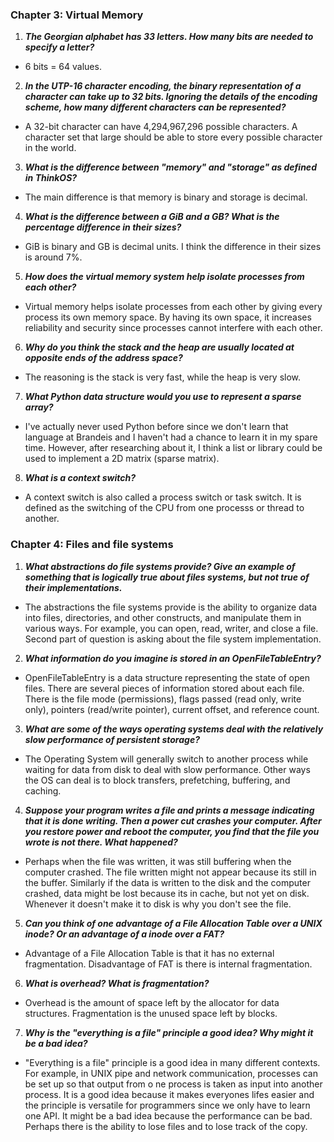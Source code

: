### Chapter 3: Virtual Memory


1. _**The Georgian alphabet has 33 letters. How many bits are needed to specify a letter?**_
  * 6 bits = 64 values. 

2. _**In the UTP-16 character encoding, the binary representation of a character can take up to 32 bits. Ignoring the details of the encoding scheme, how many different characters can be represented?**_
  * A 32-bit character can have 4,294,967,296 possible characters. A character set that large should be able to store every possible character in the world.

3. _**What is the difference between "memory" and "storage" as defined in ThinkOS?**_
  * The main difference is that memory is binary and storage is decimal.

4. _**What is the difference between a GiB and a GB? What is the percentage difference in their sizes?**_
  * GiB is binary and GB is decimal units. I think the difference in their sizes is around 7%.
  
5. _**How does the virtual memory system help isolate processes from each other?**_
  * Virtual memory helps isolate processes from each other by giving every process its own memory space. By having its own space, it increases reliability and security since processes cannot interfere with each other.  

6. _**Why do you think the stack and the heap are usually located at opposite ends of the address space?**_
  * The reasoning is the stack is very fast, while the heap is very slow. 
  
7. _**What Python data structure would you use to represent a sparse array?**_
  * I've actually never used Python before since we don't learn that language at Brandeis and I haven't had a chance to learn it in my spare time. However, after researching about it, I think a list or library could be used to implement a 2D matrix (sparse matrix).
 
8. _**What is a context switch?**_
  * A context switch is also called a process switch or task switch. It is defined as the switching of the CPU from one processs or thread to another. 
  






### Chapter 4: Files and file systems


1. _**What abstractions do file systems provide? Give an example of something that is logically true about files systems, but not true of their implementations.**_
  * The abstractions the file systems provide is the ability to organize data into files, directories, and other constructs, and manipulate them in various ways. For example, you can open, read, writer, and close a file. Second part of question is asking about the file system implementation.
 
2. _**What information do you imagine is stored in an OpenFileTableEntry?**_
  * OpenFileTableEntry is a data structure representing the state of open files. There are several pieces of information stored about each file. There is the file mode (permissions), flags passed (read only, write only), pointers (read/write pointer), current offset, and reference count. 
 
3. _**What are some of the ways operating systems deal with the relatively slow performance of persistent storage?**_
  * The Operating System will generally switch to another process while waiting for data from disk to deal with slow performance. Other ways the OS can deal is to block transfers, prefetching, buffering, and caching.
  
4. _**Suppose your program writes a file and prints a message indicating that it is done writing. Then a power cut crashes your computer. After you restore power and reboot the computer, you find that the file you wrote is not there. What happened?**_
  * Perhaps when the file was written, it was still buffering when the computer crashed. The file written might not appear because its still in the buffer. Similarly if the data is written to the disk and the computer crashed, data might be lost because its in cache, but not yet on disk. Whenever it doesn't make it to disk is why you don't see the file.
  
5. _**Can you think of one advantage of a File Allocation Table over a UNIX inode? Or an advantage of a inode over a FAT?**_
  * Advantage of a File Allocation Table is that it has no external fragmentation. Disadvantage of FAT is there is internal fragmentation.
  
6. _**What is overhead? What is fragmentation?**_
  * Overhead is the amount of space left by the allocator for data structures. Fragmentation is the unused space left by blocks. 
  
7. _**Why is the "everything is a file" principle a good idea? Why might it be a bad idea?**_
  * "Everything is a file" principle is a good idea in many different contexts. For example, in UNIX pipe and network communication, processes can be set up so that output from o ne process is taken as input into another process. It is a good idea because it makes everyones lifes easier and the principle is versatile for programmers since we only have to learn one API. It might be a bad idea because the performance can be bad. Perhaps there is the ability to lose files and to lose track of the copy.  

  
